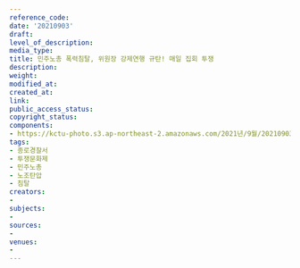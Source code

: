 ```yaml
---
reference_code: 
date: '20210903'
draft: 
level_of_description: 
media_type: 
title: 민주노총 폭력침탈, 위원장 강제연행 규탄! 매일 집회 투쟁
description: 
weight: 
modified_at: 
created_at: 
link: 
public_access_status: 
copyright_status: 
components:
- https://kctu-photo.s3.ap-northeast-2.amazonaws.com/2021년/9월/20210903-민주노총+폭력침탈,+위원장+강제연행+규탄!+매일+집회+투쟁_종로경찰서_투쟁문화제_민주노총_노조탄압_침탈/_1D21897.jpg
tags:
- 종로경찰서
- 투쟁문화제
- 민주노총
- 노조탄압
- 침탈
creators:
- 
subjects:
- 
sources:
- 
venues:
- 
---
```

